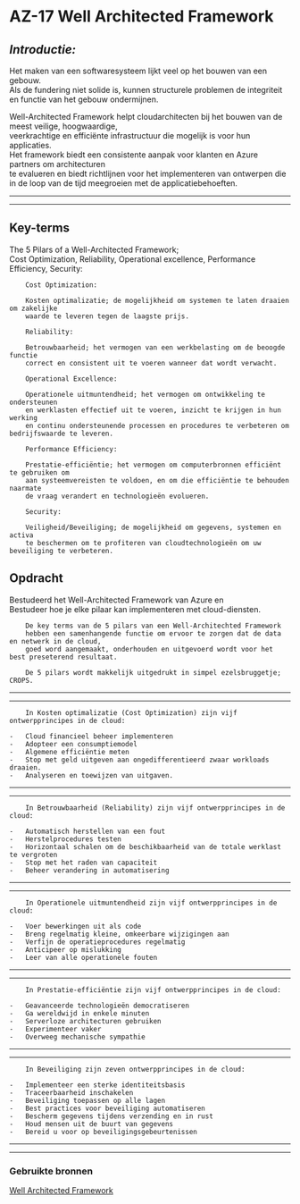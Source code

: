 # **AZ-17 Well Architected Framework**  
## *Introductie:*  

Het maken van een softwaresysteem lijkt veel op het bouwen van een gebouw.  
Als de fundering niet solide is, kunnen structurele problemen de integriteit  
en functie van het gebouw ondermijnen.  

Well-Architected Framework helpt cloudarchitecten bij het bouwen van de meest veilige, hoogwaardige,  
veerkrachtige en efficiënte infrastructuur die mogelijk is voor hun applicaties.  
Het framework biedt een consistente aanpak voor klanten en Azure partners om architecturen  
te evalueren en biedt richtlijnen voor het implementeren van ontwerpen die  
in de loop van de tijd meegroeien met de applicatiebehoeften.  

-----  
-----  


## **Key-terms**  
The 5 Pilars of a Well-Architected Framework;  
Cost Optimization, Reliability, Operational excellence, Performance Efficiency, Security:  

        Cost Optimization:  

        Kosten optimalizatie; de mogelijkheid om systemen te laten draaien om zakelijke  
        waarde te leveren tegen de laagste prijs.  

        Reliability:  

        Betrouwbaarheid; het vermogen van een werkbelasting om de beoogde functie  
        correct en consistent uit te voeren wanneer dat wordt verwacht.  

        Operational Excellence:  

        Operationele uitmuntendheid; het vermogen om ontwikkeling te ondersteunen  
        en werklasten effectief uit te voeren, inzicht te krijgen in hun werking  
        en continu ondersteunende processen en procedures te verbeteren om bedrijfswaarde te leveren.  

        Performance Efficiency:  

        Prestatie-efficiëntie; het vermogen om computerbronnen efficiënt te gebruiken om  
        aan systeemvereisten te voldoen, en om die efficiëntie te behouden naarmate  
        de vraag verandert en technologieën evolueren.  

        Security:  
        
        Veiligheid/Beveiliging; de mogelijkheid om gegevens, systemen en activa  
        te beschermen om te profiteren van cloudtechnologieën om uw beveiliging te verbeteren.  

## **Opdracht**  
Bestudeerd het Well-Architected Framework van Azure en  
Bestudeer hoe je elke pilaar kan implementeren met cloud-diensten.  

        De key terms van de 5 pilars van een Well-Architechted Framework  
        hebben een samenhangende functie om ervoor te zorgen dat de data en netwerk in de cloud,  
        goed word aangemaakt, onderhouden en uitgevoerd wordt voor het best preseterend resultaat.  

        De 5 pilars wordt makkelijk uitgedrukt in simpel ezelsbruggetje; CROPS.  

-----  
-----  

        In Kosten optimalizatie (Cost Optimization) zijn vijf ontwerpprincipes in de cloud:  

    -   Cloud financieel beheer implementeren  
    -   Adopteer een consumptiemodel  
    -   Algemene efficiëntie meten  
    -   Stop met geld uitgeven aan ongedifferentieerd zwaar workloads draaien.  
    -   Analyseren en toewijzen van uitgaven.  

-----
-----

        In Betrouwbaarheid (Reliability) zijn vijf ontwerpprincipes in de cloud:  

    -   Automatisch herstellen van een fout  
    -   Herstelprocedures testen  
    -   Horizontaal schalen om de beschikbaarheid van de totale werklast te vergroten  
    -   Stop met het raden van capaciteit  
    -   Beheer verandering in automatisering  
  
-----
-----

        In Operationele uitmuntendheid zijn vijf ontwerpprincipes in de cloud:  

    -   Voer bewerkingen uit als code  
    -   Breng regelmatig kleine, omkeerbare wijzigingen aan  
    -   Verfijn de operatieprocedures regelmatig  
    -   Anticipeer op mislukking  
    -   Leer van alle operationele fouten  

-----
-----


        In Prestatie-efficiëntie zijn vijf ontwerpprincipes in de cloud:  

    -   Geavanceerde technologieën democratiseren  
    -   Ga wereldwijd in enkele minuten  
    -   Serverloze architecturen gebruiken  
    -   Experimenteer vaker  
    -   Overweeg mechanische sympathie  

-----
-----

        In Beveiliging zijn zeven ontwerpprincipes in de cloud:  

    -   Implementeer een sterke identiteitsbasis  
    -   Traceerbaarheid inschakelen  
    -   Beveiliging toepassen op alle lagen  
    -   Best practices voor beveiliging automatiseren  
    -   Bescherm gegevens tijdens verzending en in rust  
    -   Houd mensen uit de buurt van gegevens  
    -   Bereid u voor op beveiligingsgebeurtenissen  

-----
-----

### **Gebruikte bronnen**  
[Well Architected Framework](https://aws.amazon.com/blogs/apn/the-5-pillars-of-the-aws-well-architected-framework/)  

